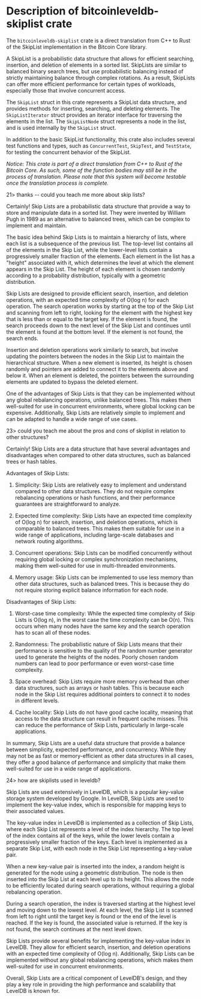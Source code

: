 # Description of bitcoinleveldb-skiplist crate

The `bitcoinleveldb-skiplist` crate is a direct
translation from C++ to Rust of the SkipList
implementation in the Bitcoin Core library.

A SkipList is a probabilistic data structure that
allows for efficient searching, insertion, and
deletion of elements in a sorted list. SkipLists
are similar to balanced binary search trees, but
use probabilistic balancing instead of strictly
maintaining balance through complex rotations. As
a result, SkipLists can offer more efficient
performance for certain types of workloads,
especially those that involve concurrent access.

The `SkipList` struct in this crate represents
a SkipList data structure, and provides methods
for inserting, searching, and deleting
elements. The `SkipListIterator` struct provides
an iterator interface for traversing the elements
in the list. The `SkipListNode` struct represents
a node in the list, and is used internally by the
`SkipList` struct.

In addition to the basic SkipList functionality,
this crate also includes several test functions
and types, such as `ConcurrentTest`, `SkipTest`,
and `TestState`, for testing the concurrent
behavior of the SkipList.

*Notice: This crate is part of a direct
translation from C++ to Rust of the Bitcoin
Core. As such, some of the function bodies may
still be in the process of translation. Please
note that this system will become testable once
the translation process is complete.*

21> thanks -- could you teach me more about skip
lists?

Certainly! Skip Lists are a probabilistic data
structure that provide a way to store and
manipulate data in a sorted list. They were
invented by William Pugh in 1989 as an alternative
to balanced trees, which can be complex to
implement and maintain.

The basic idea behind Skip Lists is to maintain
a hierarchy of lists, where each list is
a subsequence of the previous list. The top-level
list contains all of the elements in the Skip
List, while the lower-level lists contain
a progressively smaller fraction of the
elements. Each element in the list has a "height"
associated with it, which determines the level at
which the element appears in the Skip List. The
height of each element is chosen randomly
according to a probability distribution, typically
with a geometric distribution.

Skip Lists are designed to provide efficient
search, insertion, and deletion operations, with
an expected time complexity of O(log n) for each
operation. The search operation works by starting
at the top of the Skip List and scanning from left
to right, looking for the element with the highest
key that is less than or equal to the target
key. If the element is found, the search proceeds
down to the next level of the Skip List and
continues until the element is found at the bottom
level. If the element is not found, the search
ends.

Insertion and deletion operations work similarly
to search, but involve updating the pointers
between the nodes in the Skip List to maintain the
hierarchical structure. When a new element is
inserted, its height is chosen randomly and
pointers are added to connect it to the elements
above and below it. When an element is deleted,
the pointers between the surrounding elements are
updated to bypass the deleted element.

One of the advantages of Skip Lists is that they
can be implemented without any global rebalancing
operations, unlike balanced trees. This makes them
well-suited for use in concurrent environments,
where global locking can be
expensive. Additionally, Skip Lists are relatively
simple to implement and can be adapted to handle
a wide range of use cases.

23> could you teach me about the pros and cons of
skiplist in relation to other structures?

Certainly! Skip Lists are a data structure that
have several advantages and disadvantages when
compared to other data structures, such as
balanced trees or hash tables.

Advantages of Skip Lists:

1. Simplicity: Skip Lists are relatively easy to
   implement and understand compared to other data
   structures. They do not require complex
   rebalancing operations or hash functions, and
   their performance guarantees are
   straightforward to analyze.

2. Expected time complexity: Skip Lists have an
   expected time complexity of O(log n) for
   search, insertion, and deletion operations,
   which is comparable to balanced trees. This
   makes them suitable for use in a wide range of
   applications, including large-scale databases
   and network routing algorithms.

3. Concurrent operations: Skip Lists can be
   modified concurrently without requiring global
   locking or complex synchronization mechanisms,
   making them well-suited for use in
   multi-threaded environments.

4. Memory usage: Skip Lists can be implemented to
   use less memory than other data structures,
   such as balanced trees. This is because they do
   not require storing explicit balance
   information for each node.

Disadvantages of Skip Lists:

1. Worst-case time complexity: While the expected
   time complexity of Skip Lists is O(log n), in
   the worst case the time complexity can be
   O(n). This occurs when many nodes have the same
   key and the search operation has to scan all of
   these nodes.

2. Randomness: The probabilistic nature of Skip
   Lists means that their performance is sensitive
   to the quality of the random number generator
   used to generate the heights of the
   nodes. Poorly chosen random numbers can lead to
   poor performance or even worst-case time
   complexity.

3. Space overhead: Skip Lists require more memory
   overhead than other data structures, such as
   arrays or hash tables. This is because each
   node in the Skip List requires additional
   pointers to connect it to nodes in different
   levels.

4. Cache locality: Skip Lists do not have good
   cache locality, meaning that access to the data
   structure can result in frequent cache
   misses. This can reduce the performance of Skip
   Lists, particularly in large-scale
   applications.

In summary, Skip Lists are a useful data structure
that provide a balance between simplicity,
expected performance, and concurrency. While they
may not be as fast or memory-efficient as other
data structures in all cases, they offer a good
balance of performance and simplicity that make
them well-suited for use in a wide range of
applications.

24> how are skiplists used in leveldb?

Skip Lists are used extensively in LevelDB, which
is a popular key-value storage system developed by
Google. In LevelDB, Skip Lists are used to
implement the key-value index, which is
responsible for mapping keys to their associated
values.

The key-value index in LevelDB is implemented as
a collection of Skip Lists, where each Skip List
represents a level of the index hierarchy. The top
level of the index contains all of the keys, while
the lower levels contain a progressively smaller
fraction of the keys. Each level is implemented as
a separate Skip List, with each node in the Skip
List representing a key-value pair.

When a new key-value pair is inserted into the
index, a random height is generated for the node
using a geometric distribution. The node is then
inserted into the Skip List at each level up to
its height. This allows the node to be efficiently
located during search operations, without
requiring a global rebalancing operation.

During a search operation, the index is traversed
starting at the highest level and moving down to
the lowest level. At each level, the Skip List is
scanned from left to right until the target key is
found or the end of the level is reached. If the
key is found, the associated value is returned. If
the key is not found, the search continues at the
next level down.

Skip Lists provide several benefits for
implementing the key-value index in LevelDB. They
allow for efficient search, insertion, and
deletion operations with an expected time
complexity of O(log n). Additionally, Skip Lists
can be implemented without any global rebalancing
operations, which makes them well-suited for use
in concurrent environments.

Overall, Skip Lists are a critical component of
LevelDB's design, and they play a key role in
providing the high performance and scalability
that LevelDB is known for.
